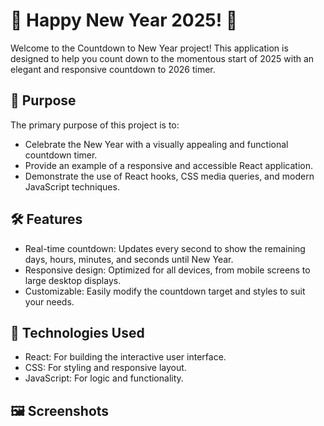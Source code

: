 # 🎉 Happy New Year 2025! 🎉
Welcome to the Countdown to New Year project! This application is designed to help you count down to the momentous start of 2025 with an elegant and responsive countdown to 2026 timer.

## 🌟 Purpose
The primary purpose of this project is to:
* Celebrate the New Year with a visually appealing and functional countdown timer.
* Provide an example of a responsive and accessible React application.
* Demonstrate the use of React hooks, CSS media queries, and modern JavaScript techniques.

## 🛠️ Features
* Real-time countdown: Updates every second to show the remaining days, hours, minutes, and seconds until New Year.
* Responsive design: Optimized for all devices, from mobile screens to large desktop displays.
* Customizable: Easily modify the countdown target and styles to suit your needs.

## 🚀 Technologies Used
* React: For building the interactive user interface.
* CSS: For styling and responsive layout.
* JavaScript: For logic and functionality.

## 🖼️ Screenshots
